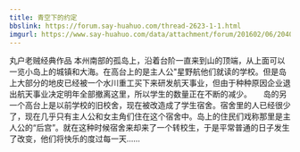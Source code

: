 ```yaml
---
title: 青空下的约定
bbslink: https://forum.say-huahuo.com/thread-2623-1-1.html
imgurl: https://www.say-huahuo.com/data/attachment/forum/201602/06/204002e0xsjxpxifxppswp.jpg
---
```


丸户老贼经典作品
本州南部的孤岛上，沿着台阶一直来到山的顶端，从上面可以一览小岛上的城镇和大海。在高台上的是主人公&quot;星野航他们就读的学校。但是岛上大部分的地皮已经被一个水川重工买下来研发航天事业，但由于种种原因企业退出航天事业决定明年全部撤离这里，所以学生的数量正在不断的减少。　　岛的另一个高台上是以前学校的旧校舍，现在被改造成了学生宿舍。宿舍里的人已经很少了，现在几乎只有主人公和女主角们住在这个宿舍中。岛上的住民们戏称那里是主人公的“后宫”。就在这种时候宿舍来却来了一个转校生，于是平常普通的日子发生了改变，他们将快乐的度过每一天……<!--more-->
